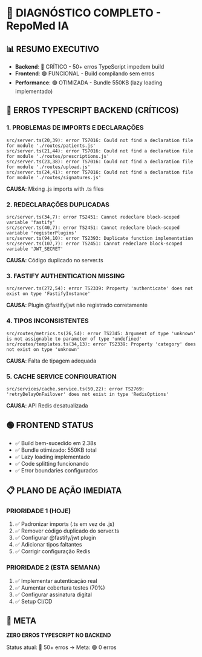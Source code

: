 # 🚨 DIAGNÓSTICO COMPLETO - RepoMed IA

## 📊 RESUMO EXECUTIVO
- **Backend**: 🔴 CRÍTICO - 50+ erros TypeScript impedem build
- **Frontend**: 🟢 FUNCIONAL - Build compilando sem erros 
- **Performance**: 🟢 OTIMIZADA - Bundle 550KB (lazy loading implementado)

## 🔴 ERROS TYPESCRIPT BACKEND (CRÍTICOS)

### 1. PROBLEMAS DE IMPORTS E DECLARAÇÕES
```
src/server.ts(20,39): error TS7016: Could not find a declaration file for module './routes/patients.js'
src/server.ts(21,44): error TS7016: Could not find a declaration file for module './routes/prescriptions.js'
src/server.ts(23,38): error TS7016: Could not find a declaration file for module './routes/upload.js'
src/server.ts(24,41): error TS7016: Could not find a declaration file for module './routes/signatures.js'
```
**CAUSA**: Mixing .js imports with .ts files

### 2. REDECLARAÇÕES DUPLICADAS
```
src/server.ts(34,7): error TS2451: Cannot redeclare block-scoped variable 'fastify'
src/server.ts(40,7): error TS2451: Cannot redeclare block-scoped variable 'registerPlugins'
src/server.ts(94,10): error TS2393: Duplicate function implementation
src/server.ts(107,7): error TS2451: Cannot redeclare block-scoped variable 'JWT_SECRET'
```
**CAUSA**: Código duplicado no server.ts

### 3. FASTIFY AUTHENTICATION MISSING
```
src/server.ts(272,54): error TS2339: Property 'authenticate' does not exist on type 'FastifyInstance'
```
**CAUSA**: Plugin @fastify/jwt não registrado corretamente

### 4. TIPOS INCONSISTENTES
```
src/routes/metrics.ts(26,54): error TS2345: Argument of type 'unknown' is not assignable to parameter of type 'undefined'
src/routes/templates.ts(34,13): error TS2339: Property 'category' does not exist on type 'unknown'
```
**CAUSA**: Falta de tipagem adequada

### 5. CACHE SERVICE CONFIGURATION
```
src/services/cache.service.ts(50,22): error TS2769: 'retryDelayOnFailover' does not exist in type 'RedisOptions'
```
**CAUSA**: API Redis desatualizada

## 🟢 FRONTEND STATUS
- ✅ Build bem-sucedido em 2.38s
- ✅ Bundle otimizado: 550KB total
- ✅ Lazy loading implementado
- ✅ Code splitting funcionando
- ✅ Error boundaries configurados

## 📋 PLANO DE AÇÃO IMEDIATA

### PRIORIDADE 1 (HOJE)
1. ✅ Padronizar imports (.ts em vez de .js)
2. ✅ Remover código duplicado do server.ts
3. ✅ Configurar @fastify/jwt plugin
4. ✅ Adicionar tipos faltantes
5. ✅ Corrigir configuração Redis

### PRIORIDADE 2 (ESTA SEMANA)
1. ✅ Implementar autenticação real
2. ✅ Aumentar cobertura testes (70%)
3. ✅ Configurar assinatura digital
4. ✅ Setup CI/CD

## 🎯 META
**ZERO ERROS TYPESCRIPT NO BACKEND**

Status atual: 🔴 50+ erros → Meta: 🟢 0 erros